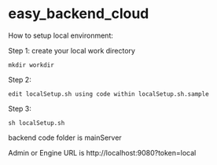 # easy_backend_cloud

How to setup local environment:

Step 1: create your local work directory

    mkdir workdir

Step 2: 
    
    edit localSetup.sh using code within localSetup.sh.sample
    
Step 3:
    
    sh localSetup.sh
    
backend code folder is mainServer

Admin or Engine URL is http://localhost:9080?token=local
    
